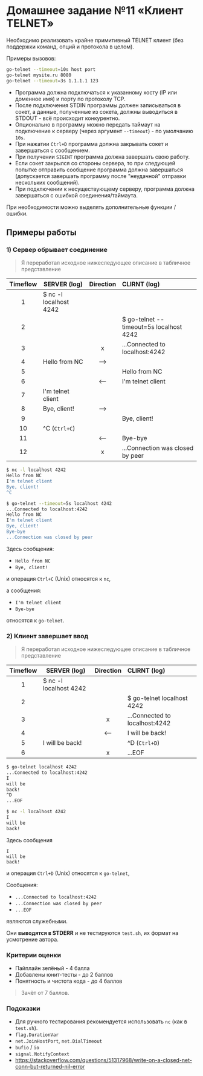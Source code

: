 # Домашнее задание №11 «Клиент TELNET»

Необходимо реализовать крайне примитивный TELNET клиент
(без поддержки команд, опций и протокола в целом).

Примеры вызовов:

```bash
go-telnet --timeout=10s host port
go-telnet mysite.ru 8080
go-telnet --timeout=3s 1.1.1.1 123
```

* Программа должна подключаться к указанному хосту (IP или доменное имя) и порту по протоколу TCP.
* После подключения STDIN программы должен записываться в сокет,
а данные, полученные из сокета, должны выводиться в STDOUT - всё происходит конкурентно.
* Опционально в программу можно передать таймаут на подключение к серверу
(через аргумент `--timeout`) - по умолчанию `10s`.
* При нажатии `Ctrl+D` программа должна закрывать сокет и завершаться с сообщением.
* При получении `SIGINT` программа должна завершать свою работу.
* Если сокет закрылся со стороны сервера, то при следующей попытке отправить сообщение программа
должна завершаться (допускается завершать программу после "неудачной" отправки нескольких сообщений).
* При подключении к несуществующему серверу, программа должна завершаться с ошибкой соединения/таймаута.

При необходимости можно выделять дополнительные функции / ошибки.

## Примеры работы

### 1) Сервер обрывает соединение

> Я переработал исходное нижеследующее описание в табличное представление

| Timeflow | SERVER (log)           | Direction | CLIRNT (log)                            |
|:--------:|------------------------|:---------:|:----------------------------------------|
|     1    | $ nc -l localhost 4242 |           |                                         |
|     2    |                        |           | $ go-telnet --timeout=5s localhost 4242 |
|     3    |                        |     x     | ...Connected to localhost:4242          |
|     4    | Hello from NC          |    -->    |                                         |
|     5    |                        |           | Hello from NC                           |
|     6    |                        |    <--    | I'm telnet client                       |
|     7    | I'm telnet client      |           |                                         |
|     8    | Bye, client!           |    -->    |                                         |
|     9    |                        |           | Bye, client!                            |
|    10    | ^C (`Ctrl+C`)          |           |                                         |
|    11    |                        |    <--    | Bye-bye                                 |
|    12    |                        |     x     | ...Connection was closed by peer        |

```bash
$ nc -l localhost 4242
Hello from NC
I'm telnet client
Bye, client!
^C
```

```bash
$ go-telnet --timeout=5s localhost 4242
...Connected to localhost:4242
Hello from NC
I'm telnet client
Bye, client!
Bye-bye
...Connection was closed by peer
```

Здесь сообщения:

* `Hello from NC`
* `Bye, client!`

и операция `Ctrl+C` (Unix) относятся к `nc`,

а сообщения:

* `I'm telnet client`
* `Bye-bye`

относятся к `go-telnet`.

### 2) Клиент завершает ввод

> Я переработал исходное нижеследующее описание в табличное представление

| Timeflow | SERVER (log)           | Direction | CLIRNT (log)                   |
|:--------:|------------------------|:---------:|:-------------------------------|
|     1    | $ nc -l localhost 4242 |           |                                |
|     2    |                        |           | $ go-telnet localhost 4242     |
|     3    |                        |     x     | ...Connected to localhost:4242 |
|     4    |                        |    <--    | I will be back!                |
|     5    | I will be back!        |           | ^D (`Ctrl+D`)                  |
|     6    |                        |     x     | ...EOF                         |

```bash
$ go-telnet localhost 4242
...Connected to localhost:4242
I
will be
back!
^D
...EOF
```

```bash
$ nc -l localhost 4242
I
will be
back!
```

Здесь сообщения

```
I
will be
back!
```

и операция `Ctrl+D` (Unix) относятся к `go-telnet`,

Сообщения:

* `...Connected to localhost:4242`
* `...Connection was closed by peer`
* `...EOF`

являются служебными.

Они **выводятся в STDERR** и не тестируются `test.sh`, их формат на усмотрение автора.

### Критерии оценки

* Пайплайн зелёный - 4 балла
* Добавлены юнит-тесты - до 2 баллов
* Понятность и чистота кода - до 4 баллов

> Зачёт от 7 баллов.

### Подсказки

* Для ручного тестирования рекомендуется использовать `nc` (как в `test.sh`).
* `flag.DurationVar`
* `net.JoinHostPort`, `net.DialTimeout`
* `bufio` / `io`
* `signal.NotifyContext`
* https://stackoverflow.com/questions/51317968/write-on-a-closed-net-conn-but-returned-nil-error
